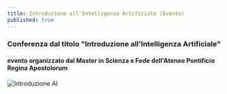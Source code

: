 ```yaml
---
title: Introduzione all'Intelligenza Artificiale (Evento)
published: true
---
```


### Conferenza dal titolo "Introduzione all'Intelligenza Artificiale"
#### evento organizzato dal **Master in Scienza e Fede** dell'**Ateneo Pontificio Regina Apostolorum**

![Introduzione AI]({{site.baseurl}}/img/Moscato24.jpeg)
